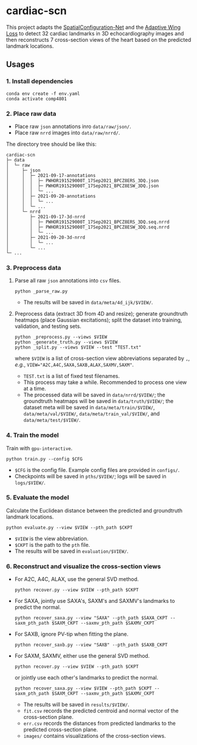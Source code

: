 # cardiac-scn

This project adapts the [SpatialConfiguration-Net](https://www.sciencedirect.com/science/article/pii/S1361841518305784) and the [Adaptive Wing Loss](https://openaccess.thecvf.com/content_ICCV_2019/papers/Wang_Adaptive_Wing_Loss_for_Robust_Face_Alignment_via_Heatmap_Regression_ICCV_2019_paper.pdf) to detect 32 cardiac landmarks in 3D echocardiography images and then reconstructs 7 cross-section views of the heart based on the predicted landmark locations. 

## Usages
### 1. Install dependencies

```
conda env create -f env.yaml
conda activate comp4801
```

### 2. Place raw data

- Place raw `json` annotations inro `data/raw/json/`.
- Place raw `nrrd` images into `data/raw/nrrd/`.

The directory tree should be like this:

```
cardiac-scn
├─ data
│  └─ raw
│     ├─ json
│     │  ├─ 2021-09-17-annotations
│     │  │  ├─ PWHOR191529000T_17Sep2021_BPCZ8ERS_3DQ.json
│     │  │  ├─ PWHOR191529000T_17Sep2021_BPCZ8ESW_3DQ.json
│     │  │  └─ ...
│     │  ├─ 2021-09-20-annotations
│     │  │  └─ ...
│     │  └─ ...
│     └─ nrrd
│        ├─ 2021-09-17-3d-nrrd
│        │  ├─ PWHOR191529000T_17Sep2021_BPCZ8ERS_3DQ.seq.nrrd
│        │  ├─ PWHOR191529000T_17Sep2021_BPCZ8ESW_3DQ.seq.nrrd
│        │  └─ ...
│        ├─ 2021-09-20-3d-nrrd
│        │  └─ ...
│        └─ ...
└─ ...
```

### 3. Preprocess data

1. Parse all raw `json` annotations into `csv` files.

    ```
    python _parse_raw.py
    ```

    - The results will be saved in `data/meta/4d_ijk/$VIEW/`.

2. Preprocess data (extract 3D from 4D and resize); generate groundtruth heatmaps (place Gaussian excitations); split the dataset into training, validation, and testing sets.

    ```
    python _preprocess.py --views $VIEW
    python _generate_truth.py --views $VIEW
    python _split.py --views $VIEW --test "TEST.txt"
    ```
    where `$VIEW` is a list of cross-section view abbreviations separated by `,`, *e.g.*, `VIEW="A2C,A4C,SAXA,SAXB,ALAX,SAXMV,SAXM"`.

    - `TEST.txt` is a list of fixed test filenames. 
    - This process may take a while. Recommended to process one view at a time.   
    - The processed data will be saved in `data/nrrd/$VIEW/`; the groundtruth heatmaps will be saved in `data/truth/$VIEW/`; the dataset meta will be saved in `data/meta/train/$VIEW/`, `data/meta/val/$VIEW/`, `data/meta/train_val/$VIEW/`, and `data/meta/test/$VIEW/`.

### 4. Train the model

Train with `gpu-interactive`.

```
python train.py --config $CFG
```

- `$CFG` is the config file. Example config files are provided in `configs/`.
- Checkpoints will be saved in `pths/$VIEW/`; logs will be saved in `logs/$VIEW/`.

### 5. Evaluate the model

Calculate the Euclidean distance between the predicted and groundtruth landmark locations.

```
python evaluate.py --view $VIEW --pth_path $CKPT
```

- `$VIEW` is the view abbreviation.
- `$CKPT` is the path to the `pth` file.
- The results will be saved in `evaluation/$VIEW/`.

### 6. Reconstruct and visualize the cross-section views

- For A2C, A4C, ALAX, use the general SVD method.
    ```
    python recover.py --view $VIEW --pth_path $CKPT
    ```
- For SAXA, jointly use SAXA's, SAXM's and SAXMV's landmarks to predict the normal. 
    ```
    python recover_saxa.py --view "SAXA" --pth_path $SAXA_CKPT --saxm_pth_path $SAXM_CKPT --saxmv_pth_path $SAXMV_CKPT
    ```
- For SAXB, ignore PV-tip when fitting the plane.
    ```
    python recover_saxb.py --view "SAXB" --pth_path $SAXB_CKPT
    ```
- For SAXM, SAXMV, either use the general SVD method.
    ```
    python recover.py --view $VIEW --pth_path $CKPT
    ```
    or jointly use each other's landmarks to predict the normal. 
    ```
    python recover_saxa.py --view $VIEW --pth_path $CKPT --saxm_pth_path $SAXM_CKPT --saxmv_pth_path $SAXMV_CKPT
    ```
    - The results will be saved in `results/$VIEW/`.
    - `fit.csv` records the predicted centroid and normal vector of the cross-section plane.
    - `err.csv` records the distances from predicted landmarks to the predicted cross-section plane.
    - `images/` contains visualizations of the cross-section views.
